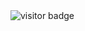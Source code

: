 <img src="https://visitor-badge.laobi.icu/badge?page_id=ShahriarNaeem.ShahriarNaeem" alt="visitor badge"/>
